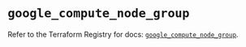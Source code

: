 # `google_compute_node_group`

Refer to the Terraform Registry for docs: [`google_compute_node_group`](https://registry.terraform.io/providers/hashicorp/google/6.35.0/docs/resources/compute_node_group).
